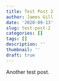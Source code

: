 ```yaml
---
title: Test Post 2
author: James Gill
date: '2020-09-13'
slug: test-post-2
categories: []
tags: []
description: ''
thumbnail: ''
draft: true
---
```


Another test post.